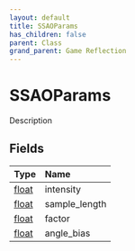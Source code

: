 ```yaml
---
layout: default
title: SSAOParams
has_children: false
parent: Class
grand_parent: Game Reflection
---
```

# SSAOParams
Description 

## Fields

| Type | Name |
|:----------|:--------------|
| [float](/riftbreaker-wiki/docs/game-reflection/components/float/) | intensity |
| [float](/riftbreaker-wiki/docs/game-reflection/components/float/) | sample_length |
| [float](/riftbreaker-wiki/docs/game-reflection/components/float/) | factor |
| [float](/riftbreaker-wiki/docs/game-reflection/components/float/) | angle_bias |

